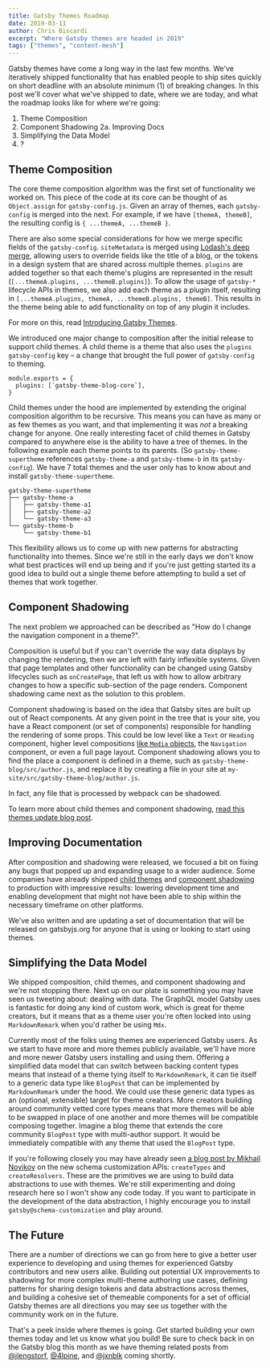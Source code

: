 ```yaml
---
title: Gatsby Themes Roadmap
date: 2019-03-11
author: Chris Biscardi
excerpt: "Where Gatsby themes are headed in 2019"
tags: ["themes", "content-mesh"]
---
```


Gatsby themes have come a long way in the last few months. We've iteratively shipped functionality that has enabled people to ship sites quickly on short deadline with an absolute minimum (1) of breaking changes. In this post we'll cover what we've shipped to date, where we are today, and what the roadmap looks like for where we're going:

1. Theme Composition
2. Component Shadowing 2a. Improving Docs
3. Simplifying the Data Model
4. ?

## Theme Composition

The core theme composition algorithm was the first set of functionality we worked on. This piece of the code at its core can be thought of as `Object.assign` for `gatsby-config.js`. Given an array of themes, each `gatsby-config` is merged into the next. For example, if we have `[themeA, themeB]`, the resulting config is `{ ...themeA, ...themeB }`.

There are also some special considerations for how we merge specific fields of the `gatsby-config`. `siteMetadata` is merged using [Lodash's deep merge](https://lodash.com/docs/#merge), allowing users to override fields like the title of a blog, or the tokens in a design system that are shared across multiple themes. `plugins` are added together so that each theme's plugins are represented in the result (`[...themeA.plugins, ...themeB.plugins]`). To allow the usage of `gatsby-*` lifecycle APIs in themes, we also add each theme as a plugin itself, resulting in `[...themeA.plugins, themeA, ...themeB.plugins, themeB]`. This results in the theme being able to add functionality on top of any plugin it includes.

For more on this, read [Introducing Gatsby Themes](/blog/2018-11-11-introducing-gatsby-themes/).

We introduced one major change to composition after the initial release to support child themes. A child theme is a theme that also uses the `plugins` `gatsby-config` key – a change that brought the full power of `gatsby-config` to theming.

```js:title="a child theme's gatsby-config.js"
module.exports = {
  plugins: [`gatsby-theme-blog-core`],
}
```

Child themes under the hood are implemented by extending the original composition algorithm to be recursive. This means you can have as many or as few themes as you want, and that implementing it was _not_ a breaking change for anyone. One really interesting facet of child themes in Gatsby compared to anywhere else is the ability to have a tree of themes. In the following example each theme points to its parents. (So `gatsby-theme-supertheme` references `gatsby-theme-a` and `gatsby-theme-b` in its `gatsby-config`). We have 7 total themes and the user only has to know about and install `gatsby-theme-supertheme`.

```text
gatsby-theme-supertheme
├── gatsby-theme-a
│   ├── gatsby-theme-a1
│   ├── gatsby-theme-a2
│   └── gatsby-theme-a3
└── gatsby-theme-b
    └── gatsby-theme-b1
```

This flexibility allows us to come up with new patterns for abstracting functionality into themes. Since we're still in the early days we don't know what best practices will end up being and if you're just getting started its a good idea to build out a single theme before attempting to build a set of themes that work together.

## Component Shadowing

The next problem we approached can be described as "How do I change the navigation component in a theme?".

Composition is useful but if you can't override the way data displays by changing the rendering, then we are left with fairly inflexible systems. Given that page templates and other functionality can be changed using Gatsby lifecycles such as `onCreatePage`, that left us with how to allow arbitrary changes to how a specific sub-section of the page renders. Component shadowing came next as the solution to this problem.

Component shadowing is based on the idea that Gatsby sites are built up out of React components. At any given point in the tree that is your site, you have a React component (or set of components) responsible for handling the rendering of some props. This could be low level like a `Text` or `Heading` component, higher level compositions [like `Media` objects](http://www.stubbornella.org/content/2010/06/25/the-media-object-saves-hundreds-of-lines-of-code/), the `Navigation` component, or even a full page layout. Component shadowing allows you to find the place a component is defined in a theme, such as `gatsby-theme-blog/src/author.js`, and replace it by creating a file in your site at `my-site/src/gatsby-theme-blog/author.js`.

In fact, any file that is processed by webpack can be shadowed.

To learn more about child themes and component shadowing, [read this themes update blog post](/blog/2019-01-29-themes-update-child-theming-and-component-shadowing/).

## Improving Documentation

After composition and shadowing were released, we focused a bit on fixing any bugs that popped up and expanding usage to a wider audience. Some companies have already shipped [child themes](https://twitter.com/peggyrayzis/status/1095407450424049664) and [component shadowing](https://twitter.com/trevorblades/status/1095118425473445888) to production with impressive results: lowering development time and enabling development that might not have been able to ship within the necessary timeframe on other platforms.

We've also written and are updating a set of documentation that will be released on gatsbyjs.org for anyone that is using or looking to start using themes.

## Simplifying the Data Model

We shipped composition, child themes, and component shadowing and we're not stopping there. Next up on our plate is something you may have seen us tweeting about: dealing with data. The GraphQL model Gatsby uses is fantastic for doing any kind of custom work, which is great for theme creators, but it means that as a theme user you're often locked into using `MarkdownRemark` when you'd rather be using `Mdx`.

Currently most of the folks using themes are experienced Gatsby users. As we start to have more and more themes publicly available, we'll have more and more newer Gatsby users installing and using them. Offering a simplified data model that can switch between backing content types means that instead of a theme tying itself to `MarkdownRemark`, it can tie itself to a generic data type like `BlogPost` that can be implemented by `MarkdownRemark` under the hood. We could use these generic data types as an (optional, extensible) target for theme creators. More creators building around community vetted core types means that more themes will be able to be swapped in place of one another and more themes will be compatible composing together. Imagine a blog theme that extends the core community `BlogPost` type with multi-author support. It would be immediately compatible with any theme that used the `BlogPost` type.

If you're following closely you may have already seen [a blog post by Mikhail Novikov](/blog/2019-03-04-new-schema-customization/) on the new schema customization APIs: `createTypes` and `createResolvers`. These are the primitives we are using to build data abstractions to use with themes. We're still experimenting and doing research here so I won't show any code today. If you want to participate in the development of the data abstraction, I highly encourage you to install `gatsby@schema-customization` and play around.

## The Future

There are a number of directions we can go from here to give a better user
experience to developing and using themes for experienced Gatsby contributors
and new users alike. Building out potential UX improvements to shadowing for
more complex multi-theme authoring use cases, defining patterns for sharing
design tokens and data abstractions across themes, and building a cohesive set
of themeable components for a set of official Gatsby themes are all directions
you may see us together with the community work on in the future.

That's a peek inside where themes is going. Get started building your own themes
today and let us know what you build! Be sure to check back in on the Gatsby
blog this month as we have theming related posts from
[@jlengstorf](https://twitter.com/jlengstorf),
[@4lpine](https://twitter.com/4lpine), and [@jxnblk](https://twitter.com/jxnblk)
coming shortly.
